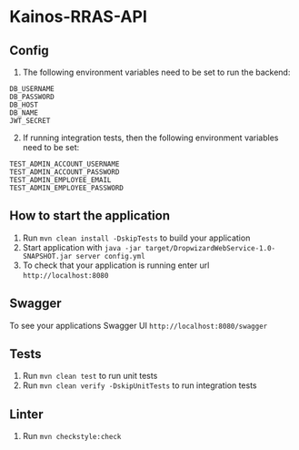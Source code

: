 # Kainos-RRAS-API

Config
---
1. The following environment variables need to be set to run the backend:
```
DB_USERNAME
DB_PASSWORD
DB_HOST
DB_NAME
JWT_SECRET
```
2. If running integration tests, then the following environment variables need to be set:
```
TEST_ADMIN_ACCOUNT_USERNAME
TEST_ADMIN_ACCOUNT_PASSWORD
TEST_ADMIN_EMPLOYEE_EMAIL
TEST_ADMIN_EMPLOYEE_PASSWORD
```

How to start the application
---
1. Run `mvn clean install -DskipTests` to build your application
2. Start application with `java -jar target/DropwizardWebService-1.0-SNAPSHOT.jar server config.yml`
3. To check that your application is running enter url `http://localhost:8080`

Swagger
---
To see your applications Swagger UI `http://localhost:8080/swagger`

Tests
---
1. Run `mvn clean test` to run unit tests
2. Run `mvn clean verify -DskipUnitTests` to run integration tests

Linter
---
1. Run `mvn checkstyle:check`
